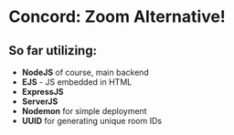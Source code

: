 # Concord: Zoom Alternative!

## So far utilizing:
* **NodeJS** of course, main backend
* **EJS** - JS embedded in HTML
* **ExpressJS**
* **ServerJS** 
* **Nodemon** for simple deployment
* **UUID** for generating unique room IDs